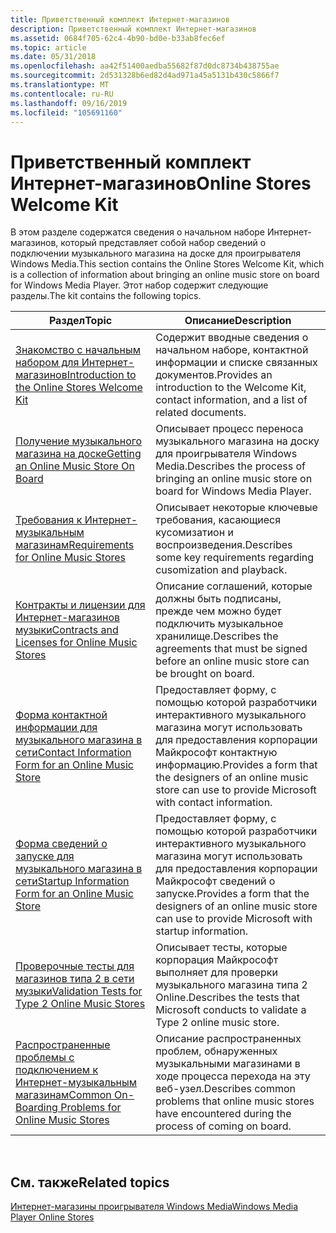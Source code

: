 ```yaml
---
title: Приветственный комплект Интернет-магазинов
description: Приветственный комплект Интернет-магазинов
ms.assetid: 0684f705-62c4-4b90-bd0e-b33ab8fec6ef
ms.topic: article
ms.date: 05/31/2018
ms.openlocfilehash: aa42f51400aedba55682f87d0dc8734b438755ae
ms.sourcegitcommit: 2d531328b6ed82d4ad971a45a5131b430c5866f7
ms.translationtype: MT
ms.contentlocale: ru-RU
ms.lasthandoff: 09/16/2019
ms.locfileid: "105691160"
---
```

# <a name="online-stores-welcome-kit"></a><span data-ttu-id="04144-103">Приветственный комплект Интернет-магазинов</span><span class="sxs-lookup"><span data-stu-id="04144-103">Online Stores Welcome Kit</span></span>

<span data-ttu-id="04144-104">В этом разделе содержатся сведения о начальном наборе Интернет-магазинов, который представляет собой набор сведений о подключении музыкального магазина на доске для проигрывателя Windows Media.</span><span class="sxs-lookup"><span data-stu-id="04144-104">This section contains the Online Stores Welcome Kit, which is a collection of information about bringing an online music store on board for Windows Media Player.</span></span> <span data-ttu-id="04144-105">Этот набор содержит следующие разделы.</span><span class="sxs-lookup"><span data-stu-id="04144-105">The kit contains the following topics.</span></span>



| <span data-ttu-id="04144-106">Раздел</span><span class="sxs-lookup"><span data-stu-id="04144-106">Topic</span></span>                                                                                                          | <span data-ttu-id="04144-107">Описание</span><span class="sxs-lookup"><span data-stu-id="04144-107">Description</span></span>                                                                                                        |
|----------------------------------------------------------------------------------------------------------------|--------------------------------------------------------------------------------------------------------------------|
| [<span data-ttu-id="04144-108">Знакомство с начальным набором для Интернет-магазинов</span><span class="sxs-lookup"><span data-stu-id="04144-108">Introduction to the Online Stores Welcome Kit</span></span>](introduction-to-the-online-stores-welcome-kit.md)             | <span data-ttu-id="04144-109">Содержит вводные сведения о начальном наборе, контактной информации и списке связанных документов.</span><span class="sxs-lookup"><span data-stu-id="04144-109">Provides an introduction to the Welcome Kit, contact information, and a list of related documents.</span></span>                 |
| [<span data-ttu-id="04144-110">Получение музыкального магазина на доске</span><span class="sxs-lookup"><span data-stu-id="04144-110">Getting an Online Music Store On Board</span></span>](getting-an-online-music-store-on-board.md)                           | <span data-ttu-id="04144-111">Описывает процесс переноса музыкального магазина на доску для проигрывателя Windows Media.</span><span class="sxs-lookup"><span data-stu-id="04144-111">Describes the process of bringing an online music store on board for Windows Media Player.</span></span>                         |
| [<span data-ttu-id="04144-112">Требования к Интернет-музыкальным магазинам</span><span class="sxs-lookup"><span data-stu-id="04144-112">Requirements for Online Music Stores</span></span>](requirements-for-online-music-stores.md)                               | <span data-ttu-id="04144-113">Описывает некоторые ключевые требования, касающиеся кусомизатион и воспроизведения.</span><span class="sxs-lookup"><span data-stu-id="04144-113">Describes some key requirements regarding cusomization and playback.</span></span>                                               |
| [<span data-ttu-id="04144-114">Контракты и лицензии для Интернет-магазинов музыки</span><span class="sxs-lookup"><span data-stu-id="04144-114">Contracts and Licenses for Online Music Stores</span></span>](contracts-and-licenses-for-online-music-stores.md)           | <span data-ttu-id="04144-115">Описание соглашений, которые должны быть подписаны, прежде чем можно будет подключить музыкальное хранилище.</span><span class="sxs-lookup"><span data-stu-id="04144-115">Describes the agreements that must be signed before an online music store can be brought on board.</span></span>                 |
| [<span data-ttu-id="04144-116">Форма контактной информации для музыкального магазина в сети</span><span class="sxs-lookup"><span data-stu-id="04144-116">Contact Information Form for an Online Music Store</span></span>](contact-information-form-for-an-online-music-store.md)   | <span data-ttu-id="04144-117">Предоставляет форму, с помощью которой разработчики интерактивного музыкального магазина могут использовать для предоставления корпорации Майкрософт контактную информацию.</span><span class="sxs-lookup"><span data-stu-id="04144-117">Provides a form that the designers of an online music store can use to provide Microsoft with contact information.</span></span> |
| [<span data-ttu-id="04144-118">Форма сведений о запуске для музыкального магазина в сети</span><span class="sxs-lookup"><span data-stu-id="04144-118">Startup Information Form for an Online Music Store</span></span>](startup-information-form-for-an-online-music-store.md)   | <span data-ttu-id="04144-119">Предоставляет форму, с помощью которой разработчики интерактивного музыкального магазина могут использовать для предоставления корпорации Майкрософт сведений о запуске.</span><span class="sxs-lookup"><span data-stu-id="04144-119">Provides a form that the designers of an online music store can use to provide Microsoft with startup information.</span></span> |
| [<span data-ttu-id="04144-120">Проверочные тесты для магазинов типа 2 в сети музыки</span><span class="sxs-lookup"><span data-stu-id="04144-120">Validation Tests for Type 2 Online Music Stores</span></span>](validation-tests-for-type-2-online-music-stores.md)         | <span data-ttu-id="04144-121">Описывает тесты, которые корпорация Майкрософт выполняет для проверки музыкального магазина типа 2 Online.</span><span class="sxs-lookup"><span data-stu-id="04144-121">Describes the tests that Microsoft conducts to validate a Type 2 online music store.</span></span>                               |
| [<span data-ttu-id="04144-122">Распространенные проблемы с подключением к Интернет-музыкальным магазинам</span><span class="sxs-lookup"><span data-stu-id="04144-122">Common On-Boarding Problems for Online Music Stores</span></span>](common-on-boarding-problems-for-online-music-stores.md) | <span data-ttu-id="04144-123">Описание распространенных проблем, обнаруженных музыкальными магазинами в ходе процесса перехода на эту веб-узел.</span><span class="sxs-lookup"><span data-stu-id="04144-123">Describes common problems that online music stores have encountered during the process of coming on board.</span></span>         |



 

## <a name="related-topics"></a><span data-ttu-id="04144-124">См. также</span><span class="sxs-lookup"><span data-stu-id="04144-124">Related topics</span></span>

<dl> <dt>

[<span data-ttu-id="04144-125">Интернет-магазины проигрывателя Windows Media</span><span class="sxs-lookup"><span data-stu-id="04144-125">Windows Media Player Online Stores</span></span>](windows-media-player-online-stores.md)
</dt> </dl>

 

 




